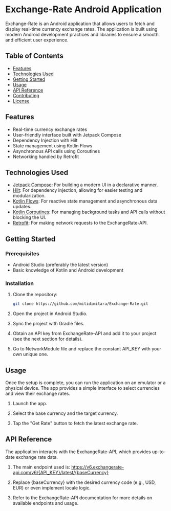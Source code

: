 # Exchange-Rate Android Application

Exchange-Rate is an Android application that allows users to fetch and display real-time currency exchange rates. The application is built using modern Android development practices and libraries to ensure a smooth and efficient user experience.

## Table of Contents

- [Features](#features)
- [Technologies Used](#technologies-used)
- [Getting Started](#getting-started)
- [Usage](#usage)
- [API Reference](#api-reference)
- [Contributing](#contributing)
- [License](#license)

## Features

- Real-time currency exchange rates
- User-friendly interface built with Jetpack Compose
- Dependency Injection with Hilt
- State management using Kotlin Flows
- Asynchronous API calls using Coroutines
- Networking handled by Retrofit

## Technologies Used

- [Jetpack Compose](https://developer.android.com/jetpack/compose): For building a modern UI in a declarative manner.
- [Hilt](https://developer.android.com/training/dependency-injection/hilt-android): For dependency injection, allowing for easier testing and modularization.
- [Kotlin Flows](https://kotlinlang.org/docs/flow.html): For reactive state management and asynchronous data updates.
- [Kotlin Coroutines](https://kotlinlang.org/docs/coroutines-overview.html): For managing background tasks and API calls without blocking the UI.
- [Retrofit](https://square.github.io/retrofit/): For making network requests to the ExchangeRate-API.

## Getting Started

### Prerequisites

- Android Studio (preferably the latest version)
- Basic knowledge of Kotlin and Android development

### Installation

1. Clone the repository:

   ```bash
   git clone https://github.com/mitidimitara/Exchange-Rate.git

2. Open the project in Android Studio.

3. Sync the project with Gradle files.

4. Obtain an API key from ExchangeRate-API and add it to your project (see the next section for details).

5. Go to NetworkModule file and replace the constant API_KEY with your own unique one.

## Usage
Once the setup is complete, you can run the application on an emulator or a physical device. The app provides a simple interface to select currencies and view their exchange rates.

1. Launch the app.

2. Select the base currency and the target currency.

3. Tap the "Get Rate" button to fetch the latest exchange rate.

## API Reference
The application interacts with the ExchangeRate-API, which provides up-to-date exchange rate data.

1. The main endpoint used is: https://v6.exchangerate-api.com/v6/{API_KEY}/latest/{baseCurrency}

2. Replace {baseCurrency} with the desired currency code (e.g., USD, EUR) or even implement locale logic.

3. Refer to the ExchangeRate-API documentation for more details on available endpoints and usage.
